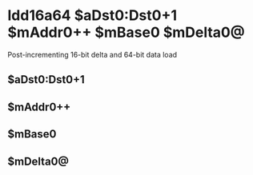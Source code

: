 # ldd16a64 $aDst0:Dst0+1 $mAddr0++ $mBase0 $mDelta0@

Post-incrementing 16-bit delta and 64-bit data load


## $aDst0:Dst0+1

## $mAddr0++

## $mBase0

## $mDelta0@

